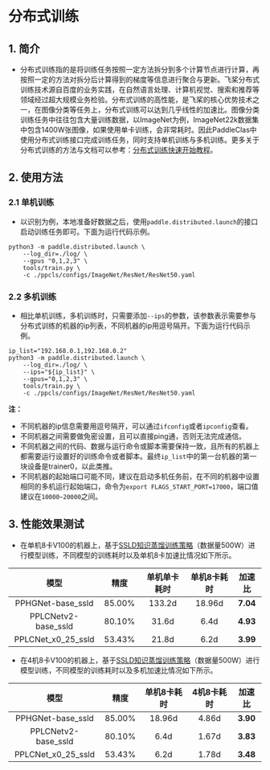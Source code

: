 
# 分布式训练

## 1. 简介

* 分布式训练指的是将训练任务按照一定方法拆分到多个计算节点进行计算，再按照一定的方法对拆分后计算得到的梯度等信息进行聚合与更新。飞桨分布式训练技术源自百度的业务实践，在自然语言处理、计算机视觉、搜索和推荐等领域经过超大规模业务检验。分布式训练的高性能，是飞桨的核心优势技术之一，在图像分类等任务上，分布式训练可以达到几乎线性的加速比。图像分类训练任务中往往包含大量训练数据，以ImageNet为例，ImageNet22k数据集中包含1400W张图像，如果使用单卡训练，会非常耗时。因此PaddleClas中使用分布式训练接口完成训练任务，同时支持单机训练与多机训练。更多关于分布式训练的方法与文档可以参考：[分布式训练快速开始教程](https://fleet-x.readthedocs.io/en/latest/paddle_fleet_rst/parameter_server/ps_quick_start.html)。

## 2. 使用方法

### 2.1 单机训练

* 以识别为例，本地准备好数据之后，使用`paddle.distributed.launch`的接口启动训练任务即可。下面为运行代码示例。

```shell
python3 -m paddle.distributed.launch \
    --log_dir=./log/ \
    --gpus "0,1,2,3" \
    tools/train.py \
    -c ./ppcls/configs/ImageNet/ResNet/ResNet50.yaml
```

### 2.2 多机训练

* 相比单机训练，多机训练时，只需要添加`--ips`的参数，该参数表示需要参与分布式训练的机器的ip列表，不同机器的ip用逗号隔开。下面为运行代码示例。

```shell
ip_list="192.168.0.1,192.168.0.2"
python3 -m paddle.distributed.launch \
    --log_dir=./log/ \
    --ips="${ip_list}" \
    --gpus="0,1,2,3" \
    tools/train.py \
    -c ./ppcls/configs/ImageNet/ResNet/ResNet50.yaml
```

**注：**
* 不同机器的ip信息需要用逗号隔开，可以通过`ifconfig`或者`ipconfig`查看。
* 不同机器之间需要做免密设置，且可以直接ping通，否则无法完成通信。
* 不同机器之间的代码、数据与运行命令或脚本需要保持一致，且所有的机器上都需要运行设置好的训练命令或者脚本。最终`ip_list`中的第一台机器的第一块设备是trainer0，以此类推。
* 不同机器的起始端口可能不同，建议在启动多机任务前，在不同的机器中设置相同的多机运行起始端口，命令为`export FLAGS_START_PORT=17000`，端口值建议在`10000~20000`之间。


## 3. 性能效果测试

* 在单机8卡V100的机器上，基于[SSLD知识蒸馏训练策略](../advanced_tutorials/ssld.md)（数据量500W）进行模型训练，不同模型的训练耗时以及单机8卡加速比情况如下所示。


| 模型    | 精度     | 单机单卡耗时 | 单机8卡耗时 | 加速比  |
|:---------:|:--------:|:--------:|:--------:|:------:|
| PPHGNet-base_ssld   | 85.00% | 133.2d | 18.96d  | **7.04** |
| PPLCNetv2-base_ssld | 80.10% | 31.6d   | 6.4d  | **4.93** |
| PPLCNet_x0_25_ssld  | 53.43% | 21.8d   | 6.2d  | **3.99** |


* 在4机8卡V100的机器上，基于[SSLD知识蒸馏训练策略](../advanced_tutorials/ssld.md)（数据量500W）进行模型训练，不同模型的训练耗时以及多机加速比情况如下所示。


| 模型    | 精度     | 单机8卡耗时 | 4机8卡耗时 | 加速比  |
|:---------:|:--------:|:--------:|:--------:|:------:|
| PPHGNet-base_ssld   | 85.00% | 18.96d | 4.86d  | **3.90** |
| PPLCNetv2-base_ssld | 80.10% | 6.4d   | 1.67d  | **3.83** |
| PPLCNet_x0_25_ssld  | 53.43% | 6.2d   | 1.78d  | **3.48** |
